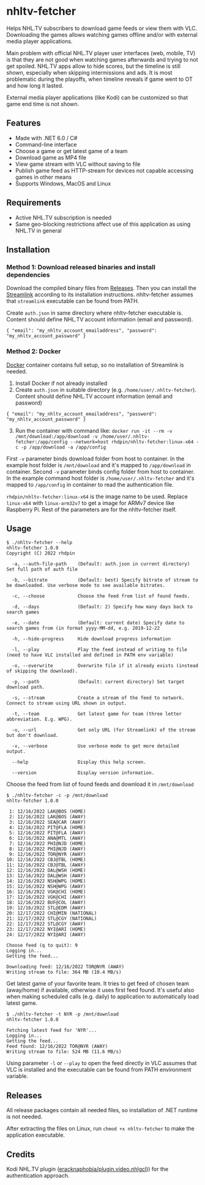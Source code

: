 # nhltv-fetcher
Helps NHL.TV subscribers to download game feeds or view them with VLC. Downloading the games allows watching games offline and/or with external media player applications.

Main problem with official NHL.TV player user interfaces (web, mobile, TV) is that they are not good when watching games afterwards and trying to not get spoiled. NHL.TV apps allow to hide scores, but the timeline is still shown, especially when skipping intermissions and ads. It is most problematic during the playoffs, when timeline reveals if game went to OT and how long it lasted. 

External media player applications (like Kodi) can be customized so that game end time is not shown.

## Features
* Made with .NET 6.0 / C#
* Command-line interface
* Choose a game or get latest game of a team
* Download game as MP4 file
* View game stream with VLC without saving to file
* Publish game feed as HTTP-stream for devices not capable accessing games in other means
* Supports Windows, MacOS and Linux

## Requirements
* Active NHL.TV subscription is needed
* Same geo-blocking restrictions affect use of this application as using NHL.TV in general

## Installation
### Method 1: Download released binaries and install dependencies
Download the compiled binary files from [Releases](https://github.com/rhdpin/nhltv-fetcher/releases). Then you can install the [Streamlink](https://github.com/streamlink/streamlink) according to its installation instructions. nhltv-fetcher assumes that `streamlink` executable can be found from PATH. 

Create `auth.json` in same directory where nhltv-fetcher executable is. Content should define NHL.TV account information (email and password).

`{ "email": "my_nhltv_account_emailaddress", "password": "my_nhltv_account_password" }`

### Method 2: Docker
[Docker](https://www.docker.com/) container contains full setup, so no installation of Streamlink is needed. 

1. Install Docker if not already installed
2. Create `auth.json` in suitable directory (e.g. `/home/user/.nhltv-fetcher`). Content should define NHL.TV account information (email and password)

`{ "email": "my_nhltv_account_emailaddress", "password": "my_nhltv_account_password" }`

3. Run the container with command like: 
`docker run -it --rm -v /mnt/download:/app/download -v /home/user/.nhltv-fetcher:/app/config --network=host rhdpin/nhltv-fetcher:linux-x64 -c -p /app/download -a /app/config`

First `-v` parameter binds download folder from host to container. In the example host folder is `/mnt/download` and it's mapped to `/app/download` in container. Second `-v` parameter binds config folder from host to container. In the example command host folder is `/home/user/.nhltv-fetcher` and it's mapped to `/app/config` in container to read the authentication file. 

`rhdpin/nhltv-fetcher:linux-x64` is the image name to be used. Replace `linux-x64` with `linux-arm32v7` to get a image for ARMv7 device like Raspberry Pi. Rest of the parameters are for the nhltv-fetcher itself.

## Usage
```
$ ./nhltv-fetcher --help
nhltv-fetcher 1.0.0
Copyright (C) 2022 rhdpin

  -a, --auth-file-path    (Default: auth.json in current directory) Set full path of auth file

  -b, --bitrate           (Default: best) Specify bitrate of stream to be downloaded. Use verbose mode to see available bitrates.                          

  -c, --choose            Choose the feed from list of found feeds.

  -d, --days              (Default: 2) Specify how many days back to search games

  -e, --date              (Default: current date) Specify date to search games from (in format yyyy-MM-dd, e.g. 2019-12-22                          

  -h, --hide-progress     Hide download progress information

  -l, --play              Play the feed instead of writing to file (need to have VLC installed and defined in PATH env variable)                          

  -o, --overwrite         Overwrite file if it already exists (instead of skipping the download).

  -p, --path              (Default: current directory) Set target download path.

  -s, --stream            Create a stream of the feed to network. Connect to stream using URL shown in output.

  -t, --team              Get latest game for team (three letter abbreviation. E.g. WPG).

  -u, --url               Get only URL (for Streamlink) of the stream but don't download.

  -v, --verbose           Use verbose mode to get more detailed output.

  --help                  Display this help screen.

  --version               Display version information.
```

Choose the feed from list of found feeds and download it in `/mnt/download`
```
$ ./nhltv-fetcher -c -p /mnt/download
nhltv-fetcher 1.0.0

 1: 12/16/2022 LAK@BOS (HOME)
 2: 12/16/2022 LAK@BOS (AWAY)
 3: 12/16/2022 SEA@CAR (AWAY)
 4: 12/16/2022 PIT@FLA (HOME)
 5: 12/16/2022 PIT@FLA (AWAY)
 6: 12/16/2022 ANA@MTL (AWAY)
 7: 12/16/2022 PHI@NJD (HOME)
 8: 12/16/2022 PHI@NJD (AWAY)
 9: 12/16/2022 TOR@NYR (AWAY)
10: 12/16/2022 CBJ@TBL (HOME)
11: 12/16/2022 CBJ@TBL (AWAY)
12: 12/16/2022 DAL@WSH (HOME)
13: 12/16/2022 DAL@WSH (AWAY)
14: 12/16/2022 NSH@WPG (HOME)
15: 12/16/2022 NSH@WPG (AWAY)
16: 12/16/2022 VGK@CHI (HOME)
17: 12/16/2022 VGK@CHI (AWAY)
18: 12/16/2022 BUF@COL (AWAY)
19: 12/16/2022 STL@EDM (AWAY)
20: 12/17/2022 CHI@MIN (NATIONAL)
21: 12/17/2022 STL@CGY (NATIONAL)
22: 12/17/2022 STL@CGY (AWAY)
23: 12/17/2022 NYI@ARI (HOME)
24: 12/17/2022 NYI@ARI (AWAY)

Choose feed (q to quit): 9
Logging in...
Getting the feed...

Downloading feed: 12/16/2022 TOR@NYR (AWAY)
Writing stream to file: 364 MB (10.4 MB/s)
```
Get latest game of your favorite team. It tries to get feed of chosen team (away/home) if available, otherwise it uses first feed found. It's useful also when making scheduled calls (e.g. daily) to application to automatically load latest game. 
```
$ ./nhltv-fetcher -t NYR -p /mnt/download
nhltv-fetcher 1.0.0

Fetching latest feed for 'NYR'...
Logging in...
Getting the feed...
Feed found: 12/16/2022 TOR@NYR (AWAY)
Writing stream to file: 524 MB (11.6 MB/s)
```
Using parameter `-l` or `--play` to open the feed directly in VLC assumes that VLC is installed and the executable can be found from PATH environment variable.
## Releases
All release packages contain all needed files, so installation of .NET runtime is not needed. 

After extracting the files on Linux, run `chmod +x nhltv-fetcher` to make the application executable.

## Credits
Kodi NHL.TV plugin ([eracknaphobia/plugin.video.nhlgcl](https://github.com/eracknaphobia/plugin.video.nhlgcl))) for the authentication approach.